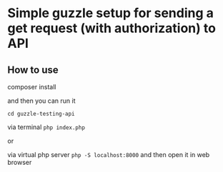 # Simple guzzle setup for sending a get request (with authorization) to API

## How to use

composer install

and then you can run it

`cd guzzle-testing-api`

via terminal `php index.php`

or

via virtual php server `php -S localhost:8000` and then open it in web browser

